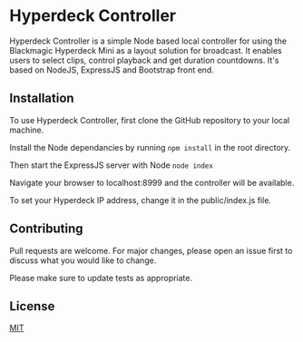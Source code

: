 # Hyperdeck Controller

Hyperdeck Controller is a simple Node based local controller for using the Blackmagic Hyperdeck Mini as a layout solution for broadcast. It enables users to select clips, control playback and get duration countdowns. It's based on NodeJS, ExpressJS and Bootstrap front end.

## Installation

To use Hyperdeck Controller, first clone the GitHub repository to your local machine.

Install the Node dependancies by running ```npm install``` in the root directory.

Then start the ExpressJS server with Node ```node index```

Navigate your browser to localhost:8999 and the controller will be available.

To set your Hyperdeck IP address, change it in the public/index.js file.

## Contributing

Pull requests are welcome. For major changes, please open an issue first
to discuss what you would like to change.

Please make sure to update tests as appropriate.

## License

[MIT](https://choosealicense.com/licenses/mit/)

